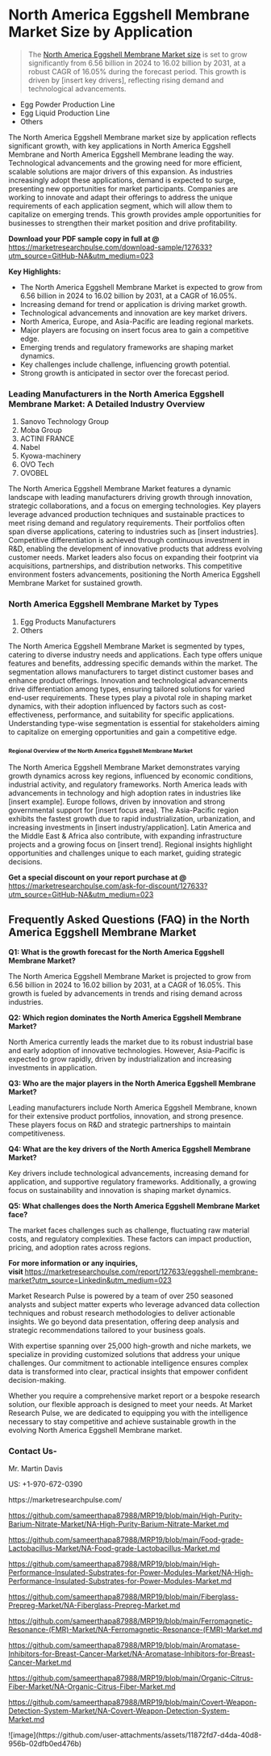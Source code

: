 <h1>North America Eggshell Membrane Market&nbsp;Size by Application</h1><blockquote><p>The <a href="https://marketresearchpulse.com/download-sample/127633?utm_source=GitHub-NA&amp;utm_medium=023">North America Eggshell Membrane Market size</a> is set to grow significantly from 6.56 billion in 2024 to 16.02 billion by 2031, at a robust CAGR of 16.05% during the forecast period. This growth is driven by [insert key drivers], reflecting rising demand and technological advancements.</p></blockquote><ul><li>Egg Powder Production Line <li> Egg Liquid Production Line <li> Others</li></ul><p>The North America Eggshell Membrane market size by application reflects significant growth, with key applications in North America Eggshell Membrane and North America Eggshell Membrane leading the way. Technological advancements and the growing need for more efficient, scalable solutions are major drivers of this expansion. As industries increasingly adopt these applications, demand is expected to surge, presenting new opportunities for market participants. Companies are working to innovate and adapt their offerings to address the unique requirements of each application segment, which will allow them to capitalize on emerging trends. This growth provides ample opportunities for businesses to strengthen their market position and drive profitability.</p><p><strong>Download your PDF sample copy in full at @ </strong><a href="https://marketresearchpulse.com/download-sample/127633?utm_source=GitHub-NA&amp;utm_medium=023">https://marketresearchpulse.com/download-sample/127633?utm_source=GitHub-NA&amp;utm_medium=023</a></p><p><strong>Key Highlights: </strong></p><ul><li>The North America Eggshell Membrane Market is expected to grow from 6.56 billion in 2024 to 16.02 billion by 2031, at a CAGR of 16.05%.</li><li>Increasing demand for trend or application is driving market growth.</li><li>Technological advancements and innovation are key market drivers.</li><li>North America, Europe, and Asia-Pacific are leading regional markets.</li><li>Major players are focusing on insert focus area to gain a competitive edge.</li><li>Emerging trends and regulatory frameworks are shaping market dynamics.</li><li>Key challenges include challenge, influencing growth potential.</li><li>Strong growth is anticipated in sector over the forecast period.</li></ul><h3>Leading Manufacturers in the North America Eggshell Membrane Market: A Detailed Industry Overview</h3><ol><li>Sanovo Technology Group</li><li>Moba Group</li><li>ACTINI FRANCE</li><li>Nabel</li><li>Kyowa-machinery</li><li>OVO Tech</li><li>OVOBEL</li></ol><div class="flex max-w-full flex-col flex-grow"><div class="min-h-8 text-message flex w-full flex-col items-end gap-2 whitespace-normal break-words [.text-message+&amp;]:mt-5" dir="auto" data-message-author-role="assistant" data-message-id="fd8432e4-4910-450d-b182-61b7bfb0a01f" data-message-model-slug="gpt-4o"><div class="flex w-full flex-col gap-1 empty:hidden first:pt-[3px]"><div class="markdown prose w-full break-words dark:prose-invert light"><p>The North America Eggshell Membrane Market features a dynamic landscape with leading manufacturers driving growth through innovation, strategic collaborations, and a focus on emerging technologies. Key players leverage advanced production techniques and sustainable practices to meet rising demand and regulatory requirements. Their portfolios often span diverse applications, catering to industries such as [insert industries]. Competitive differentiation is achieved through continuous investment in R&amp;D, enabling the development of innovative products that address evolving customer needs. Market leaders also focus on expanding their footprint via acquisitions, partnerships, and distribution networks. This competitive environment fosters advancements, positioning the North America Eggshell Membrane Market for sustained growth.</p></div></div></div></div><h3>North America Eggshell Membrane Market by Types</h3><ol><li>Egg Products Manufacturers <li> Others</li></ol><div class="flex max-w-full flex-col flex-grow"><div class="min-h-8 text-message flex w-full flex-col items-end gap-2 whitespace-normal break-words [.text-message+&amp;]:mt-5" dir="auto" data-message-author-role="assistant" data-message-id="084470be-0bb7-4664-bddf-5156b4f41249" data-message-model-slug="gpt-4o-mini"><div class="flex w-full flex-col gap-1 empty:hidden first:pt-[3px]"><div class="markdown prose w-full break-words dark:prose-invert light"><p>The North America Eggshell Membrane Market is segmented by types, catering to diverse industry needs and applications. Each type offers unique features and benefits, addressing specific demands within the market. The segmentation allows manufacturers to target distinct customer bases and enhance product offerings. Innovation and technological advancements drive differentiation among types, ensuring tailored solutions for varied end-user requirements. These types play a pivotal role in shaping market dynamics, with their adoption influenced by factors such as cost-effectiveness, performance, and suitability for specific applications. Understanding type-wise segmentation is essential for stakeholders aiming to capitalize on emerging opportunities and gain a competitive edge.</p></div></div></div></div><h3><span style="font-size: 11px;">Regional Overview of the North America Eggshell Membrane Market</span></h3><div class="flex max-w-full flex-col flex-grow"><div class="min-h-8 text-message flex w-full flex-col items-end gap-2 whitespace-normal break-words [.text-message+&amp;]:mt-5" dir="auto" data-message-author-role="assistant" data-message-id="e9038762-ce64-4e30-91c9-9bd413514231" data-message-model-slug="gpt-4o-mini"><div class="flex w-full flex-col gap-1 empty:hidden first:pt-[3px]"><div class="markdown prose w-full break-words dark:prose-invert light"><p>The North America Eggshell Membrane Market demonstrates varying growth dynamics across key regions, influenced by economic conditions, industrial activity, and regulatory frameworks. North America leads with advancements in technology and high adoption rates in industries like [insert example]. Europe follows, driven by innovation and strong governmental support for [insert focus area]. The Asia-Pacific region exhibits the fastest growth due to rapid industrialization, urbanization, and increasing investments in [insert industry/application]. Latin America and the Middle East &amp; Africa also contribute, with expanding infrastructure projects and a growing focus on [insert trend]. Regional insights highlight opportunities and challenges unique to each market, guiding strategic decisions.</p></div></div></div></div><p><strong>Get a special discount on your report purchase at @ </strong><a href="https://marketresearchpulse.com/ask-for-discount/127633?utm_source=GitHub-NA&amp;utm_medium=023">https://marketresearchpulse.com/ask-for-discount/127633?utm_source=GitHub-NA&amp;utm_medium=023</a></p><h2>Frequently Asked Questions (FAQ) in the North America Eggshell Membrane Market</h2><p><strong>Q1: What is the growth forecast for the North America Eggshell Membrane Market?</strong></p><p>The North America Eggshell Membrane Market is projected to grow from 6.56 billion in 2024 to 16.02 billion by 2031, at a CAGR of 16.05%. This growth is fueled by advancements in trends and rising demand across industries.</p><p><strong>Q2: Which region dominates the North America Eggshell Membrane Market?</strong></p><p>North America currently leads the market due to its robust industrial base and early adoption of innovative technologies. However, Asia-Pacific is expected to grow rapidly, driven by industrialization and increasing investments in application.</p><p><strong>Q3: Who are the major players in the North America Eggshell Membrane Market?</strong></p><p>Leading manufacturers include North America Eggshell Membrane, known for their extensive product portfolios, innovation, and strong presence. These players focus on R&amp;D and strategic partnerships to maintain competitiveness.</p><p><strong>Q4: What are the key drivers of the North America Eggshell Membrane Market?</strong></p><p>Key drivers include technological advancements, increasing demand for application, and supportive regulatory frameworks. Additionally, a growing focus on sustainability and innovation is shaping market dynamics.</p><p><strong>Q5: What challenges does the North America Eggshell Membrane Market face?</strong></p><p>The market faces challenges such as challenge, fluctuating raw material costs, and regulatory complexities. These factors can impact production, pricing, and adoption rates across regions.</p><p><strong>For more information or any inquiries, visit&nbsp;</strong><a href="https://marketresearchpulse.com/report/127633/eggshell-membrane-market?utm_source=Linkedin&utm_medium=023">https://marketresearchpulse.com/report/127633/eggshell-membrane-market?utm_source=Linkedin&utm_medium=023</a></p><p>Market Research Pulse is powered by a team of over 250 seasoned analysts and subject matter experts who leverage advanced data collection techniques and robust research methodologies to deliver actionable insights. We go beyond data presentation, offering deep analysis and strategic recommendations tailored to your business goals.</p><p>With expertise spanning over 25,000 high-growth and niche markets, we specialize in providing customized solutions that address your unique challenges. Our commitment to actionable intelligence ensures complex data is transformed into clear, practical insights that empower confident decision-making.</p><p>Whether you require a comprehensive market report or a bespoke research solution, our flexible approach is designed to meet your needs. At Market Research Pulse, we are dedicated to equipping you with the intelligence necessary to stay competitive and achieve sustainable growth in the evolving North America Eggshell Membrane market.</p><h3><strong>Contact Us-</strong></h3><p>Mr. Martin Davis</p><p>US: +1-970-672-0390</p><p>https://marketresearchpulse.com/</p><p><a href="https://github.com/sameerthapa87988/MRP19/blob/main/High-Purity-Barium-Nitrate-Market/NA-High-Purity-Barium-Nitrate-Market.md">https://github.com/sameerthapa87988/MRP19/blob/main/High-Purity-Barium-Nitrate-Market/NA-High-Purity-Barium-Nitrate-Market.md</a></p><p><a href="https://github.com/sameerthapa87988/MRP19/blob/main/Food-grade-Lactobacillus-Market/NA-Food-grade-Lactobacillus-Market.md">https://github.com/sameerthapa87988/MRP19/blob/main/Food-grade-Lactobacillus-Market/NA-Food-grade-Lactobacillus-Market.md</a></p><p><a href="https://github.com/sameerthapa87988/MRP19/blob/main/High-Performance-Insulated-Substrates-for-Power-Modules-Market/NA-High-Performance-Insulated-Substrates-for-Power-Modules-Market.md">https://github.com/sameerthapa87988/MRP19/blob/main/High-Performance-Insulated-Substrates-for-Power-Modules-Market/NA-High-Performance-Insulated-Substrates-for-Power-Modules-Market.md</a></p><p><a href="https://github.com/sameerthapa87988/MRP19/blob/main/Fiberglass-Prepreg-Market/NA-Fiberglass-Prepreg-Market.md">https://github.com/sameerthapa87988/MRP19/blob/main/Fiberglass-Prepreg-Market/NA-Fiberglass-Prepreg-Market.md</a></p><p><a href="https://github.com/sameerthapa87988/MRP19/blob/main/Ferromagnetic-Resonance-(FMR)-Market/NA-Ferromagnetic-Resonance-(FMR)-Market.md">https://github.com/sameerthapa87988/MRP19/blob/main/Ferromagnetic-Resonance-(FMR)-Market/NA-Ferromagnetic-Resonance-(FMR)-Market.md</a></p><p><a href="https://github.com/sameerthapa87988/MRP19/blob/main/Aromatase-Inhibitors-for-Breast-Cancer-Market/NA-Aromatase-Inhibitors-for-Breast-Cancer-Market.md">https://github.com/sameerthapa87988/MRP19/blob/main/Aromatase-Inhibitors-for-Breast-Cancer-Market/NA-Aromatase-Inhibitors-for-Breast-Cancer-Market.md</a></p><p><a href="https://github.com/sameerthapa87988/MRP19/blob/main/Organic-Citrus-Fiber-Market/NA-Organic-Citrus-Fiber-Market.md">https://github.com/sameerthapa87988/MRP19/blob/main/Organic-Citrus-Fiber-Market/NA-Organic-Citrus-Fiber-Market.md</a></p><p><a href="https://github.com/sameerthapa87988/MRP19/blob/main/Covert-Weapon-Detection-System-Market/NA-Covert-Weapon-Detection-System-Market.md">https://github.com/sameerthapa87988/MRP19/blob/main/Covert-Weapon-Detection-System-Market/NA-Covert-Weapon-Detection-System-Market.md</a></p>
![image](https://github.com/user-attachments/assets/11872fd7-d4da-40d8-956b-02dfb0ed476b)
